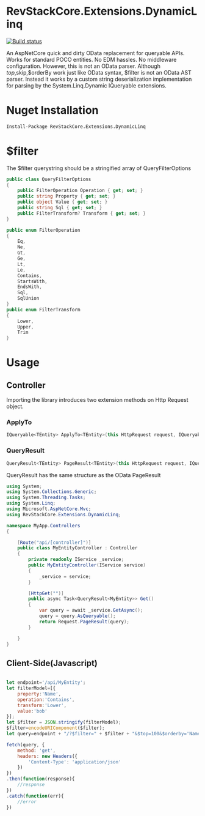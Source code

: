 # RevStackCore.Extensions.DynamicLinq

[![Build status](https://ci.appveyor.com/api/projects/status/o5d37k2mty0as2vf?svg=true)](https://ci.appveyor.com/project/tachyon1337/extensions-dynamiclinq)

An AspNetCore quick and dirty OData replacement for queryable APIs. Works for standard POCO entities. No EDM hassles. No middleware configuration.
However, this is not an OData parser. Although $top,$skip,$orderBy work just like OData syntax, $filter is not an OData AST parser. Instead it works by a custom string deserialization implementation for parsing by the System.Linq.Dynamic IQueryable extensions.

# Nuget Installation

``` bash
Install-Package RevStackCore.Extensions.DynamicLinq

```

# $filter

The $filter querystring should be a stringified array of QueryFilterOptions

```cs
public class QueryFilterOptions
{
    public FilterOperation Operation { get; set; }
    public string Property { get; set; }
    public object Value { get; set; }
    public string Sql { get; set; }
    public FilterTransform? Transform { get; set; }
}

public enum FilterOperation
{
    Eq,
    Ne,
    Gt,
    Ge,
    Lt,
    Le,
    Contains,
    StartsWith,
    EndsWith,
    Sql,
    SqlUnion
}
public enum FilterTransform
{
    Lower,
    Upper,
    Trim
}
```


# Usage


## Controller

Importing the library introduces two extension methods on Http Request object.

### ApplyTo

```cs
IQueryable<TEntity> ApplyTo<TEntity>(this HttpRequest request, IQueryable<TEntity> query)

```

### QueryResult

```cs
QueryResult<TEntity> PageResult<TEntity>(this HttpRequest request, IQueryable<TEntity> query)

```

QueryResult has the same structure as the OData PageResult

```cs
using System;
using System.Collections.Generic;
using System.Threading.Tasks;
using System.Linq;
using Microsoft.AspNetCore.Mvc;
using RevStackCore.Extensions.DynamicLinq;

namespace MyApp.Controllers
{

    [Route("api/[controller]")]
    public class MyEntityController : Controller
    {
        private readonly IService _service;
        public MyEntityController(IService service)
        {
            _service = service;
        }

        [HttpGet("")]
        public async Task<QueryResult<MyEntity>> Get()
        {
            var query = await _service.GetAsync();
            query = query.AsQueryable();
            return Request.PageResult(query);
        }

    }
}

```

## Client-Side(Javascript)


```js

let endpoint='/api/MyEntity';
let filterModel=[{
    property:'Name',
    operation:'Contains',
    transform:'Lower',
    value:'bob'
}];
let $filter = JSON.stringify(filterModel);
$filter=encodeURIComponent($filter);
let query=endpoint + "/?$filter=" + $filter + "&$top=100&$orderby='Name'";

fetch(query, {
    method: 'get',
    headers: new Headers({
        'Content-Type': 'application/json'
    })
})
.then(function(response){
    //response
})
.catch(function(err){
    //error
})


```




